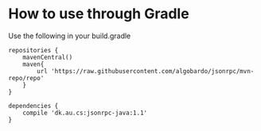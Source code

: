 
# How to use through Gradle 
Use the following in your build.gradle

```
repositories {
    mavenCentral()
    maven{
        url 'https://raw.githubusercontent.com/algobardo/jsonrpc/mvn-repo/repo'
    }
}
```
 
```
dependencies {
    compile 'dk.au.cs:jsonrpc-java:1.1'
}
```
